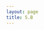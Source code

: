 ```yaml
---
layout: page
title: 5.B
---
```





<object data="{{ https://martynalukaszewicz.github.io/CV_Nov2018.pdf }}" width="1000" height="1000" type='application/pdf'/>

